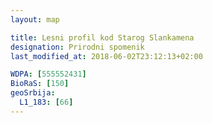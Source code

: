 ```yaml
---
layout: map

title: Lesni profil kod Starog Slankamena
designation: Prirodni spomenik
last_modified_at: 2018-06-02T23:12:13+02:00

WDPA: [555552431]
BioRaS: [150]
geoSrbija:
  L1_183: [66]
---
```

